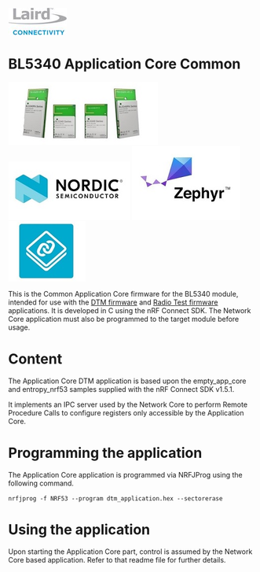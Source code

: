 [![Laird Connectivity](../docs/images/Laird_Connectivity_Logo.jpg)](https://www.lairdconnect.com/)
# BL5340 Application Core Common
[![BL5340](../docs/images/BL5340.jpg)](https://www.lairdconnect.com/wireless-modules/bluetooth-modules/bluetooth-5-modules/bl5340-series-multi-core-bluetooth-52-802154-nfc-modules)
[![Nordic](../docs/images/Nordic_Logo.jpg)](https://www.nordicsemi.com/Products/Low-power-short-range-wireless/nRF5340)
[![Zephyr](../docs/images/Zephyr_Logo.jpg)](https://zephyrproject.org/)
[![NCS](../docs/images/Ncs_Logo.jpg)](https://www.nordicsemi.com/Software-and-tools/Software/nRF-Connect-SDK)

This is the Common Application Core firmware for the BL5340 module, intended for use with the [DTM firmware] and [Radio Test firmware] applications. It is developed in C using the nRF Connect SDK. The Network Core application must also be programmed to the target module before usage.

# Content

The Application Core DTM application is based upon the empty_app_core and entropy_nrf53 samples supplied with the nRF Connect SDK v1.5.1.

It implements an IPC server used by the Network Core to perform Remote Procedure Calls to configure registers only accessible by the Application Core.

# Programming the application

The Application Core application is programmed via NRFJProg using the following command.

    nrfjprog -f NRF53 --program dtm_application.hex --sectorerase

# Using the application

Upon starting the Application Core part, control is assumed by the Network Core based application. Refer to that readme file for further details.

[DTM firmware]: ../dtm/README.md "BL5340 DTM"
[Radio Test firmware]: ../radio_test/README.md "BL5340 Radio Test"
